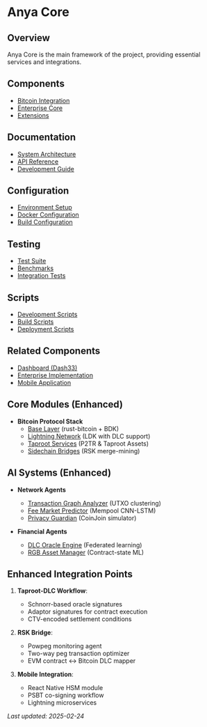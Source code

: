 # Anya Core

## Overview

Anya Core is the main framework of the project, providing essential services and integrations.

## Components

- [Bitcoin Integration](./anya-bitcoin/README.md)
- [Enterprise Core](./anya-enterprise/README.md)
- [Extensions](./anya-extensions/README.md)

## Documentation

- [System Architecture](./SYSTEM_MAP.md)
- [API Reference](./docs/api/README.md)
- [Development Guide](./docs/development/README.md)

## Configuration

- [Environment Setup](./.env.template)
- [Docker Configuration](./docker-compose.yml)
- [Build Configuration](./build.rs)

## Testing

- [Test Suite](./tests/README.md)
- [Benchmarks](./benches/README.md)
- [Integration Tests](./tests/integration/README.md)

## Scripts

- [Development Scripts](./scripts/README.md)
- [Build Scripts](./scripts/build/README.md)
- [Deployment Scripts](./scripts/deploy/README.md)

## Related Components

- [Dashboard (Dash33)](../dash33/INDEX.md)
- [Enterprise Implementation](../enterprise/INDEX.md)
- [Mobile Application](../mobile/INDEX.md)

## Core Modules (Enhanced)

- **Bitcoin Protocol Stack**
  - [Base Layer](./anya-bitcoin/README.md) (rust-bitcoin + BDK)
  - [Lightning Network](./anya-bitcoin/lightning.md) (LDK with DLC support)
  - [Taproot Services](./anya-bitcoin/taproot.md) (P2TR & Taproot Assets)
  - [Sidechain Bridges](./anya-bitcoin/sidechains.md) (RSK merge-mining)

## AI Systems (Enhanced)

- **Network Agents**
  - [Transaction Graph Analyzer](./ai/network/tx_analysis.md) (UTXO clustering)
  - [Fee Market Predictor](./ai/network/fee_engine.md) (Mempool CNN-LSTM)
  - [Privacy Guardian](./ai/security/privacy.md) (CoinJoin simulator)

- **Financial Agents**
  - [DLC Oracle Engine](./ai/finance/dlc_oracle.md) (Federated learning)
  - [RGB Asset Manager](./ai/finance/rgb_agent.md) (Contract-state ML)

## Enhanced Integration Points

1. **Taproot-DLC Workflow**:
   - Schnorr-based oracle signatures
   - Adaptor signatures for contract execution
   - CTV-encoded settlement conditions

2. **RSK Bridge**:
   - Powpeg monitoring agent
   - Two-way peg transaction optimizer
   - EVM contract ↔ Bitcoin DLC mapper

3. **Mobile Integration**:
   - React Native HSM module
   - PSBT co-signing workflow
   - Lightning microservices

*Last updated:  2025-02-24*
